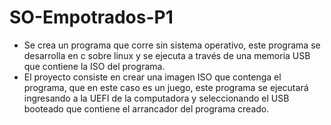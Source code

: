 # SO-Empotrados-P1
- Se crea un programa que corre sin sistema operativo, este programa se desarrolla en c sobre linux y se ejecuta a través de una memoria USB que contiene la ISO del programa.
- El proyecto consiste en crear una imagen ISO que contenga el programa, que en este caso es un juego, este programa se ejecutará ingresando a la UEFI de la computadora y seleccionando el USB booteado que contiene el arrancador del programa creado.
